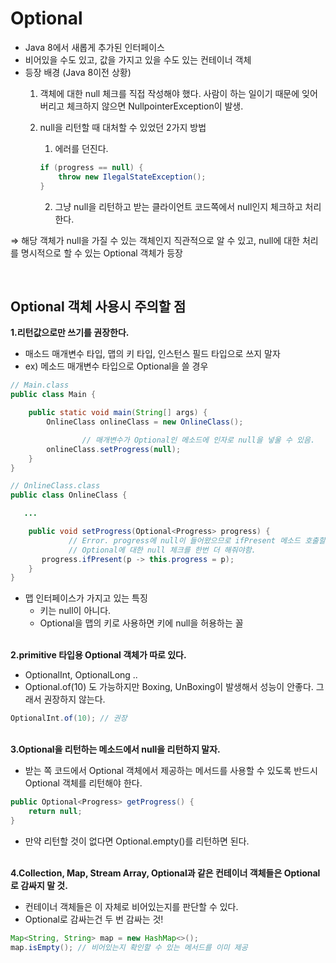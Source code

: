 # Optional

- Java 8에서 새롭게 추가된 인터페이스
- 비어있을 수도 있고, 값을 가지고 있을 수도 있는 컨테이너 객체
- 등장 배경 (Java 8이전 상황)
    1. 객체에 대한 null 체크를 직접 작성해야 했다. 사람이 하는 일이기 때문에 잊어버리고 체크하지 않으면 NullpointerException이 발생.
    2. null을 리턴할 때 대처할 수 있었던 2가지 방법
        
        1) 에러를 던진다.
        
        ```java
        if (progress == null) {
        	throw new IlegalStateException();
        }
        ```
        
        2) 그냥 null을 리턴하고 받는 클라이언트 코드쪽에서 null인지 체크하고 처리한다.
        

⇒ 해당 객체가 null을 가질 수 있는 객체인지 직관적으로 알 수 있고, null에 대한 처리를 명시적으로 할 수 있는 Optional 객체가 등장

<br/>

## Optional 객체 사용시 주의할 점

<b>1.리턴값으로만 쓰기를 권장한다. </b> 

- 매소드 매개변수 타입, 맵의 키 타입, 인스턴스 필드 타입으로 쓰지 말자
- ex) 메소드 매개변수 타입으로 Optional을 쓸 경우

```java
// Main.class
public class Main {

    public static void main(String[] args) {
        OnlineClass onlineClass = new OnlineClass();

				// 매개변수가 Optional인 메소드에 인자로 null을 넣울 수 있음.
        onlineClass.setProgress(null);
    }
}

// OnlineClass.class
public class OnlineClass {

   ...

    public void setProgress(Optional<Progress> progress) {
			 // Error. progress에 null이 들어왔으므로 ifPresent 메소드 호출할 때 NPE 발생.
			 // Optional에 대한 null 체크를 한번 더 해줘야함.
       progress.ifPresent(p -> this.progress = p);
    }
}
```

- 맵 인터페이스가 가지고 있는 특징
    - 키는 null이 아니다.
    - Optional을 맵의 키로 사용하면 키에 null을 허용하는 꼴

<br/>
<b>2.primitive 타입용 Optional 객체가 따로 있다. </b>

- OptionalInt, OptionalLong ..
- Optional.of(10) 도 가능하지만  Boxing, UnBoxing이 발생해서 성능이 안좋다. 그래서 권장하지 않는다.

```java
OptionalInt.of(10); // 권장
```

<br/>
<b>3.Optional을 리턴하는 메소드에서 null을 리턴하지 말자.</b>

- 받는 쪽 코드에서 Optional 객체에서 제공하는 메서드를 사용할 수 있도록 반드시 Optional 객체를 리턴해야 한다.

```java
public Optional<Progress> getProgress() {
	return null;
}
```

- 만약 리턴할 것이 없다면 Optional.empty()를 리턴하면 된다.

<br/>
<b>4.Collection, Map, Stream Array, Optional과 같은 컨테이너 객체들은 Optional로 감싸지 말 것.</b>

- 컨테이너 객체들은 이 자체로 비어있는지를 판단할 수 있다.
- Optional로 감싸는건 두 번 감싸는 것!

```java
Map<String, String> map = new HashMap<>();
map.isEmpty(); // 비어있는지 확인할 수 있는 메서드를 이미 제공
```